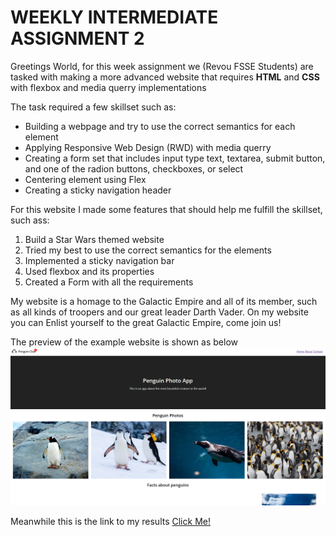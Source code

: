 # WEEKLY INTERMEDIATE ASSIGNMENT 2

Greetings World, for this week assignment we (Revou FSSE Students) are tasked with making a more advanced website that requires **HTML** and **CSS** with flexbox and media querry implementations

The task required a few skillset such as:
- Building a webpage and try to use the correct semantics for each element
- Applying Responsive Web Design (RWD) with media querry
- Creating a form set that includes input type text, textarea, submit button, and one of the radion buttons, checkboxes, or select
- Centering element using Flex
- Creating a sticky navigation header

For this website I made some features that should help me fulfill the skillset, such ass:
1. Build a Star Wars themed website
2. Tried my best to use the correct semantics for the elements
3. Implemented a sticky navigation bar
4. Used flexbox and its properties
5. Created a Form with all the requirements

My website is a homage to the Galactic Empire and all of its member, such as all kinds of troopers and our great leader Darth Vader. On my website you can Enlist yourself to the great Galactic Empire, come join us!

The preview of the example website is shown as below
![example](Assets/Expected.png)

Meanwhile this is the link to my results 
[Click Me!](https://rayhanzou-week1-assignment.netlify.app)
